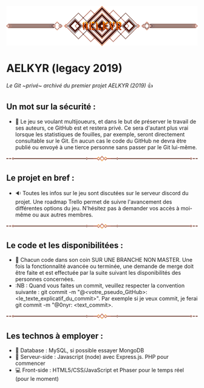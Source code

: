 ![LOGO AELKYR LEGACY](assets/img/logo_presentation_aelkyr_usable.png)
# AELKYR (legacy 2019)

_Le Git ~privé~ archivé du premier projet AELKYR (2019)_ :+1:


## Un mot sur la sécurité :
  - :no_entry_sign: Le jeu se voulant multijoueurs, et dans le but de préserver le travail de ses auteurs, ce GitHub est et restera privé. Ce sera d'autant plus vrai lorsque les statistiques de fouilles, par exemple, seront directement consultable sur le Git. En aucun cas le code du GitHub ne devra être publié ou envoyé à une tierce personne sans passer par le Git lui-même.

![separator](assets/img/separator_1_usable.png)

## Le projet en bref :

  - :sound: Toutes les infos sur le jeu sont discutées sur le serveur discord du projet. Une roadmap Trello permet de suivre l'avancement des différentes options du jeu. N'hésitez pas à demander vos accès à moi-même ou aux autres membres.

![separator](assets/img/separator_1_usable.png)

## Le code et les disponibilitées :

  - :file_folder: Chacun code dans son coin SUR UNE BRANCHE NON MASTER. Une fois la fonctionnalité avancée ou terminée, une demande de merge doit être faite et est effectuée par la suite suivant les disponibilités des personnes concernées.
  - :NB : Quand vous faites un commit, veuillez respecter la convention suivante : git commit -m "@<votre_pseudo_GitHub>: <le_texte_explicatif_du_commit>". Par exemple si je veux commit, je ferai git commit -m "@0nyr: <text_commit>.

![separator](assets/img/separator_1_usable.png)

## Les technos à employer :

  - :floppy_disk: Database : MySQL, si possible essayer MongoDB
  - :closed_lock_with_key: Serveur-side : Javascript (node) avec Express.js. PHP pour commencer
  - :computer: Front-side : HTML5/CSS/JavaScript et Phaser pour le temps réel (pour le moment)
